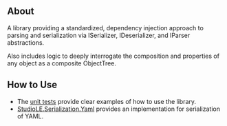 ## About

A library providing a standardized, dependency injection approach to parsing and serialization via ISerializer, IDeserializer, and IParser abstractions.

Also includes logic to deeply interrogate the composition and properties of any object as a composite ObjectTree.

## How to Use

- The [unit tests](../tests) provide clear examples of how to use the library.
- [StudioLE.Serialization.Yaml](../../StudioLE.Serialization.Yaml/src) provides an implementation for serialization of YAML.
